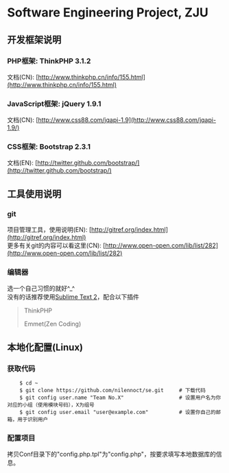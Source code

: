 Software Engineering Project, ZJU
===================================

开发框架说明
-----------------------------------

### PHP框架: ThinkPHP 3.1.2
文档(CN): [http://www.thinkphp.cn/info/155.html](http://www.thinkphp.cn/info/155.html)

### JavaScript框架: jQuery 1.9.1
文档(CN): [http://www.css88.com/jqapi-1.9](http://www.css88.com/jqapi-1.9/)

### CSS框架: Bootstrap 2.3.1
文档(EN): [http://twitter.github.com/bootstrap/](http://twitter.github.com/bootstrap/)

工具使用说明
-----------------------------------

### git
项目管理工具，使用说明(EN): [http://gitref.org/index.html](http://gitref.org/index.html)<br />
更多有关git的内容可以看这里(CN): [http://www.open-open.com/lib/list/282](http://www.open-open.com/lib/list/282)

### 编辑器
选一个自己习惯的就好^_^<br />
没有的话推荐使用[Sublime Text 2](http://www.sublimetext.com/)，配合以下插件<br />
> ThinkPHP
>
> Emmet(Zen Coding)

本地化配置(Linux)
-----------------------------------
### 获取代码
```shell
	$ cd ~
	$ git clone https://github.com/nilennoct/se.git		# 下载代码
	$ git config user.name "Team No.X"					# 设置用户名为你对应的小组（使用模块号码），X为组号
	$ git config user.email "user@example.com"			# 设置你自己的邮箱，用于识别用户
```
### 配置项目
拷贝Conf目录下的"config.php.tpl"为"config.php"，按要求填写本地数据库的信息。

